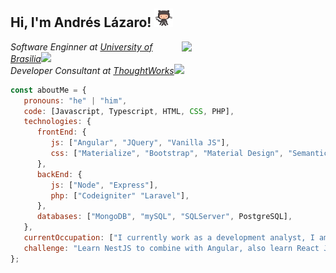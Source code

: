 <h2> Hi, I'm Andrés Lázaro! <img src="https://raw.githubusercontent.com/iCharlesZ/FigureBed/master/img/octocat.gif" width="30"></h2>
<img align='right' src="https://media.giphy.com/media/SWoSkN6DxTszqIKEqv/giphy.gif" width="230">
<p><em>Software Enginner at <a href="http://www.unb.br">University of Brasilia</a><img src="https://media.giphy.com/media/S5hSLqxRTZHCMRxVHW/giphy.gif" width="30"></br>Developer Consultant at <a href="https://www.thoughtworks.com">ThoughtWorks</a><img src="https://media.giphy.com/media/WUlplcMpOCEmTGBtBW/giphy.gif" width="30"> 
</em></p>


```javascript
const aboutMe = {
   pronouns: "he" | "him",
   code: [Javascript, Typescript, HTML, CSS, PHP],
   technologies: {
      frontEnd: {
         js: ["Angular", "JQuery", "Vanilla JS"],
         css: ["Materialize", "Bootstrap", "Material Design", "Semantic UI"]
      },
      backEnd: {
         js: ["Node", "Express"],
         php: ["Codeigniter" "Laravel"],
      },
      databases: ["MongoDB", "mySQL", "SQLServer", PostgreSQL],
   },
   currentOccupation: ["I currently work as a development analyst, I am in charge of an application developed in Angular and Codeigniter. Learn Angular, a goal achieved!"],
   challenge: "Learn NestJS to combine with Angular, also learn React JS",
};
```

<!--
**absolem35/absolem35** is a ✨ _special_ ✨ repository because its `README.md` (this file) appears on your GitHub profile.

Here are some ideas to get you started:

- 🔭 I’m currently working on ...
- 🌱 I’m currently learning ...
- 👯 I’m looking to collaborate on ...
- 🤔 I’m looking for help with ...
- 💬 Ask me about ...
- 📫 How to reach me: ...
- 😄 Pronouns: ...
- ⚡ Fun fact: ...
-->
